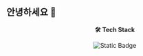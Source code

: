 ## 안녕하세요 👋

<p align="center"><b>🛠 Tech Stack</b></p>
<p align="center">
  <img alt="Static Badge" src="https://img.shields.io/badge/react-20232a.svg?logo=react&logoColor=61DAFB">
</p>
